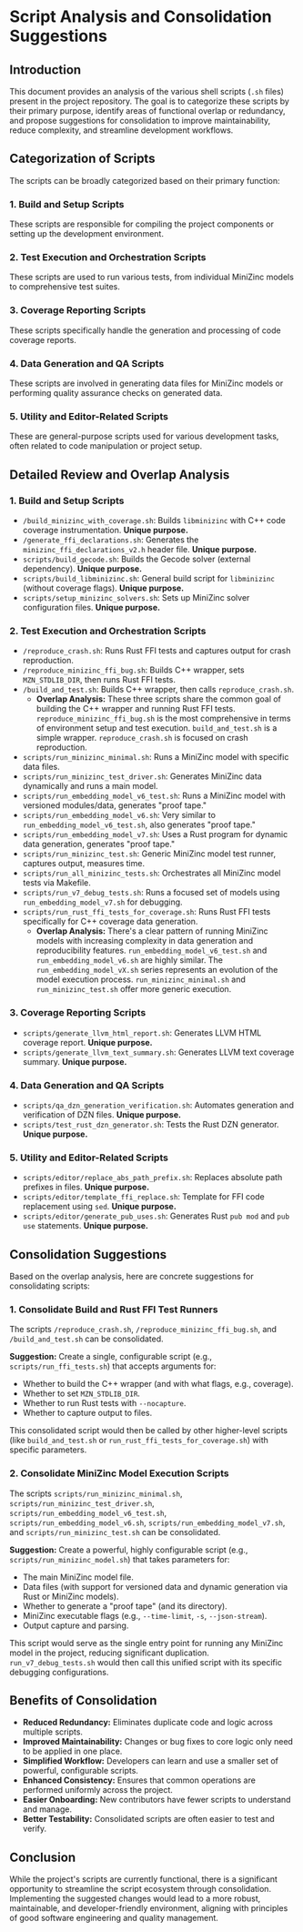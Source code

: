 # Script Analysis and Consolidation Suggestions

## Introduction

This document provides an analysis of the various shell scripts (`.sh` files) present in the project repository. The goal is to categorize these scripts by their primary purpose, identify areas of functional overlap or redundancy, and propose suggestions for consolidation to improve maintainability, reduce complexity, and streamline development workflows.

## Categorization of Scripts

The scripts can be broadly categorized based on their primary function:

### 1. Build and Setup Scripts
These scripts are responsible for compiling the project components or setting up the development environment.

### 2. Test Execution and Orchestration Scripts
These scripts are used to run various tests, from individual MiniZinc models to comprehensive test suites.

### 3. Coverage Reporting Scripts
These scripts specifically handle the generation and processing of code coverage reports.

### 4. Data Generation and QA Scripts
These scripts are involved in generating data files for MiniZinc models or performing quality assurance checks on generated data.

### 5. Utility and Editor-Related Scripts
These are general-purpose scripts used for various development tasks, often related to code manipulation or project setup.

## Detailed Review and Overlap Analysis

### 1. Build and Setup Scripts

*   `/build_minizinc_with_coverage.sh`: Builds `libminizinc` with C++ code coverage instrumentation. **Unique purpose.**
*   `/generate_ffi_declarations.sh`: Generates the `minizinc_ffi_declarations_v2.h` header file. **Unique purpose.**
*   `scripts/build_gecode.sh`: Builds the Gecode solver (external dependency). **Unique purpose.**
*   `scripts/build_libminizinc.sh`: General build script for `libminizinc` (without coverage flags). **Unique purpose.**
*   `scripts/setup_minizinc_solvers.sh`: Sets up MiniZinc solver configuration files. **Unique purpose.**

### 2. Test Execution and Orchestration Scripts

*   `/reproduce_crash.sh`: Runs Rust FFI tests and captures output for crash reproduction.
*   `/reproduce_minizinc_ffi_bug.sh`: Builds C++ wrapper, sets `MZN_STDLIB_DIR`, then runs Rust FFI tests.
*   `/build_and_test.sh`: Builds C++ wrapper, then calls `reproduce_crash.sh`.
    *   **Overlap Analysis:** These three scripts share the common goal of building the C++ wrapper and running Rust FFI tests. `reproduce_minizinc_ffi_bug.sh` is the most comprehensive in terms of environment setup and test execution. `build_and_test.sh` is a simple wrapper. `reproduce_crash.sh` is focused on crash reproduction.
*   `scripts/run_minizinc_minimal.sh`: Runs a MiniZinc model with specific data files.
*   `scripts/run_minizinc_test_driver.sh`: Generates MiniZinc data dynamically and runs a main model.
*   `scripts/run_embedding_model_v6_test.sh`: Runs a MiniZinc model with versioned modules/data, generates "proof tape."
*   `scripts/run_embedding_model_v6.sh`: Very similar to `run_embedding_model_v6_test.sh`, also generates "proof tape."
*   `scripts/run_embedding_model_v7.sh`: Uses a Rust program for dynamic data generation, generates "proof tape."
*   `scripts/run_minizinc_test.sh`: Generic MiniZinc model test runner, captures output, measures time.
*   `scripts/run_all_minizinc_tests.sh`: Orchestrates all MiniZinc model tests via Makefile.
*   `scripts/run_v7_debug_tests.sh`: Runs a focused set of models using `run_embedding_model_v7.sh` for debugging.
*   `scripts/run_rust_ffi_tests_for_coverage.sh`: Runs Rust FFI tests specifically for C++ coverage data generation.
    *   **Overlap Analysis:** There's a clear pattern of running MiniZinc models with increasing complexity in data generation and reproducibility features. `run_embedding_model_v6_test.sh` and `run_embedding_model_v6.sh` are highly similar. The `run_embedding_model_vX.sh` series represents an evolution of the model execution process. `run_minizinc_minimal.sh` and `run_minizinc_test.sh` offer more generic execution.

### 3. Coverage Reporting Scripts

*   `scripts/generate_llvm_html_report.sh`: Generates LLVM HTML coverage report. **Unique purpose.**
*   `scripts/generate_llvm_text_summary.sh`: Generates LLVM text coverage summary. **Unique purpose.**

### 4. Data Generation and QA Scripts

*   `scripts/qa_dzn_generation_verification.sh`: Automates generation and verification of DZN files. **Unique purpose.**
*   `scripts/test_rust_dzn_generator.sh`: Tests the Rust DZN generator. **Unique purpose.**

### 5. Utility and Editor-Related Scripts

*   `scripts/editor/replace_abs_path_prefix.sh`: Replaces absolute path prefixes in files. **Unique purpose.**
*   `scripts/editor/template_ffi_replace.sh`: Template for FFI code replacement using `sed`. **Unique purpose.**
*   `scripts/editor/generate_pub_uses.sh`: Generates Rust `pub mod` and `pub use` statements. **Unique purpose.**

## Consolidation Suggestions

Based on the overlap analysis, here are concrete suggestions for consolidating scripts:

### 1. Consolidate Build and Rust FFI Test Runners

The scripts `/reproduce_crash.sh`, `/reproduce_minizinc_ffi_bug.sh`, and `/build_and_test.sh` can be consolidated.

**Suggestion:** Create a single, configurable script (e.g., `scripts/run_ffi_tests.sh`) that accepts arguments for:
*   Whether to build the C++ wrapper (and with what flags, e.g., coverage).
*   Whether to set `MZN_STDLIB_DIR`.
*   Whether to run Rust tests with `--nocapture`.
*   Whether to capture output to files.

This consolidated script would then be called by other higher-level scripts (like `build_and_test.sh` or `run_rust_ffi_tests_for_coverage.sh`) with specific parameters.

### 2. Consolidate MiniZinc Model Execution Scripts

The scripts `scripts/run_minizinc_minimal.sh`, `scripts/run_minizinc_test_driver.sh`, `scripts/run_embedding_model_v6_test.sh`, `scripts/run_embedding_model_v6.sh`, `scripts/run_embedding_model_v7.sh`, and `scripts/run_minizinc_test.sh` can be consolidated.

**Suggestion:** Create a powerful, highly configurable script (e.g., `scripts/run_minizinc_model.sh`) that takes parameters for:
*   The main MiniZinc model file.
*   Data files (with support for versioned data and dynamic generation via Rust or MiniZinc models).
*   Whether to generate a "proof tape" (and its directory).
*   MiniZinc executable flags (e.g., `--time-limit`, `-s`, `--json-stream`).
*   Output capture and parsing.

This script would serve as the single entry point for running any MiniZinc model in the project, reducing significant duplication. `run_v7_debug_tests.sh` would then call this unified script with its specific debugging configurations.

## Benefits of Consolidation

*   **Reduced Redundancy:** Eliminates duplicate code and logic across multiple scripts.
*   **Improved Maintainability:** Changes or bug fixes to core logic only need to be applied in one place.
*   **Simplified Workflow:** Developers can learn and use a smaller set of powerful, configurable scripts.
*   **Enhanced Consistency:** Ensures that common operations are performed uniformly across the project.
*   **Easier Onboarding:** New contributors have fewer scripts to understand and manage.
*   **Better Testability:** Consolidated scripts are often easier to test and verify.

## Conclusion

While the project's scripts are currently functional, there is a significant opportunity to streamline the script ecosystem through consolidation. Implementing the suggested changes would lead to a more robust, maintainable, and developer-friendly environment, aligning with principles of good software engineering and quality management.
